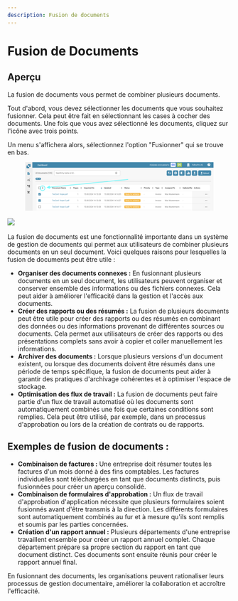 ```yaml
---
description: Fusion de documents
---
```


# Fusion de Documents

## Aperçu

La fusion de documents vous permet de combiner plusieurs documents.

Tout d'abord, vous devez sélectionner les documents que vous souhaitez fusionner. Cela peut être fait en sélectionnant les cases à cocher des documents. Une fois que vous avez sélectionné les documents, cliquez sur l'icône avec trois points.

Un menu s'affichera alors, sélectionnez l'option "Fusionner" qui se trouve en bas.

<figure><img src="../../../.gitbook/assets/document-merging.png" alt=""><figcaption></figcaption></figure>

![](https://lh7-us.googleusercontent.com/TV2KGh2Q38KsO5Zi-O-GKp5v42Lam4WSj8I8Ia6KjVj2c4X6vce2nFt7yJYicRWmDwKOHZDxrAsfEYtMpN-9UD2mpJ9Sfs4ueb1AYAOjKngY25JKaeEBPzUwcbrylwQ4jj_v-jkGZYLey9p9i0LfL-I)

La fusion de documents est une fonctionnalité importante dans un système de gestion de documents qui permet aux utilisateurs de combiner plusieurs documents en un seul document. Voici quelques raisons pour lesquelles la fusion de documents peut être utile :

* **Organiser des documents connexes :** En fusionnant plusieurs documents en un seul document, les utilisateurs peuvent organiser et conserver ensemble des informations ou des fichiers connexes. Cela peut aider à améliorer l'efficacité dans la gestion et l'accès aux documents.
* **Créer des rapports ou des résumés :** La fusion de plusieurs documents peut être utile pour créer des rapports ou des résumés en combinant des données ou des informations provenant de différentes sources ou documents. Cela permet aux utilisateurs de créer des rapports ou des présentations complets sans avoir à copier et coller manuellement les informations.
* **Archiver des documents :** Lorsque plusieurs versions d'un document existent, ou lorsque des documents doivent être résumés dans une période de temps spécifique, la fusion de documents peut aider à garantir des pratiques d'archivage cohérentes et à optimiser l'espace de stockage.
* **Optimisation des flux de travail :** La fusion de documents peut faire partie d'un flux de travail automatisé où les documents sont automatiquement combinés une fois que certaines conditions sont remplies. Cela peut être utilisé, par exemple, dans un processus d'approbation ou lors de la création de contrats ou de rapports.

## Exemples de fusion de documents :

* **Combinaison de factures :** Une entreprise doit résumer toutes les factures d'un mois donné à des fins comptables. Les factures individuelles sont téléchargées en tant que documents distincts, puis fusionnées pour créer un aperçu consolidé.
* **Combinaison de formulaires d'approbation :** Un flux de travail d'approbation d'application nécessite que plusieurs formulaires soient fusionnés avant d'être transmis à la direction. Les différents formulaires sont automatiquement combinés au fur et à mesure qu'ils sont remplis et soumis par les parties concernées.
* **Création d'un rapport annuel :** Plusieurs départements d'une entreprise travaillent ensemble pour créer un rapport annuel complet. Chaque département prépare sa propre section du rapport en tant que document distinct. Ces documents sont ensuite réunis pour créer le rapport annuel final.

En fusionnant des documents, les organisations peuvent rationaliser leurs processus de gestion documentaire, améliorer la collaboration et accroître l'efficacité.
